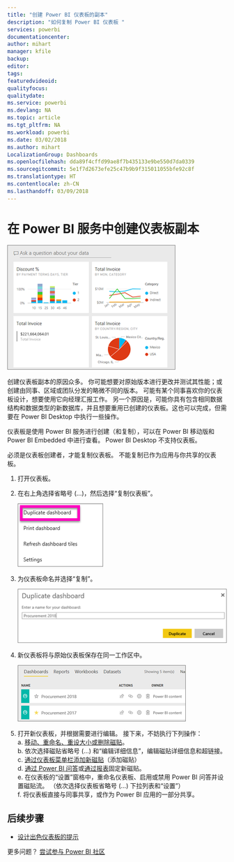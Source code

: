 ```yaml
---
title: "创建 Power BI 仪表板的副本"
description: "如何复制 Power BI 仪表板 "
services: powerbi
documentationcenter: 
author: mihart
manager: kfile
backup: 
editor: 
tags: 
featuredvideoid: 
qualityfocus: 
qualitydate: 
ms.service: powerbi
ms.devlang: NA
ms.topic: article
ms.tgt_pltfrm: NA
ms.workload: powerbi
ms.date: 03/02/2018
ms.author: mihart
LocalizationGroup: Dashboards
ms.openlocfilehash: dda89f4cffd99ae8f7b435133e9be550d7da0339
ms.sourcegitcommit: 5e1f7d2673efe25c47b9b9f315011055bfe92c8f
ms.translationtype: HT
ms.contentlocale: zh-CN
ms.lasthandoff: 03/09/2018
---
```

# <a name="create-a-copy-of-a-dashboard-in-power-bi-service"></a>在 Power BI 服务中创建仪表板副本
![仪表板](media/service-dashboard-copy/power-bi-dashboard.png)

 创建仪表板副本的原因众多。 你可能想要对原始版本进行更改并测试其性能；或创建由同事、区域或团队分发的略微不同的版本。 可能有某个同事喜欢你的仪表板设计，想要使用它向经理汇报工作。 另一个原因是，可能你具有包含相同数据结构和数据类型的新数据库，并且想要重用已创建的仪表板。这也可以完成，但需要在 Power BI Desktop 中执行一些操作。 

仪表板是使用 Power BI 服务进行创建（和复制），可以在 Power BI 移动版和 Power BI Embedded 中进行查看。  Power BI Desktop 不支持仪表板。 

必须是仪表板创建者，才能复制仪表板。 不能复制已作为应用与你共享的仪表板。

1. 打开仪表板。
2. 在右上角选择省略号 (...)，然后选择“复制仪表板”。
   
   ![省略号菜单](media/service-dashboard-copy/power-bi-dulicate.png)
3. 为仪表板命名并选择“复制”。 
   
   ![“复制仪表板”对话框](media/service-dashboard-copy/power-bi-name.png)
4. 新仪表板将与原始仪表板保存在同一工作区中。 
   
   ![“仪表板”选项卡](media/service-dashboard-copy/power-bi-copied.png)

5.    打开新仪表板，并根据需要进行编辑。 接下来，不妨执行下列操作：    
    a. [移动、重命名、重设大小或删除磁贴](service-dashboard-edit-tile.md)。  
    b. 依次选择磁贴省略号 (...) 和“编辑详细信息”，编辑磁贴详细信息和超链接。  
    c. [通过仪表板菜单栏添加新磁贴](service-dashboard-add-widget.md)（添加磁贴）  
    d. [通过 Power BI 问答](service-dashboard-pin-tile-from-q-and-a.md)或[通过报表](service-dashboard-pin-tile-from-report.md)固定新磁贴。  
    e. 在仪表板的“设置”窗格中，重命名仪表板、启用或禁用 Power BI 问答并设置磁贴流。  （依次选择仪表板省略号 (...) 下拉列表和“设置”）  
    f. 将仪表板直接与同事共享，或作为 Power BI 应用的一部分共享。 


## <a name="next-steps"></a>后续步骤
* [设计出色仪表板的提示](service-dashboards-design-tips.md) 

更多问题？ [尝试参与 Power BI 社区](http://community.powerbi.com/)

